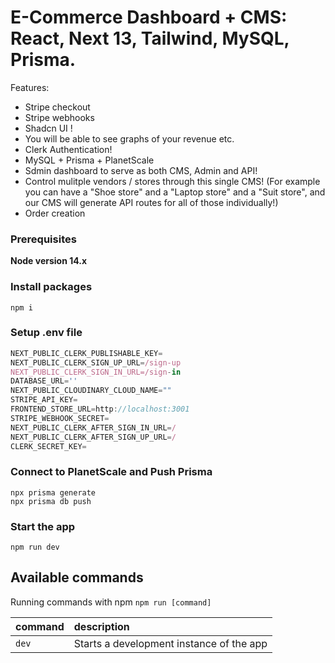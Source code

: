 # E-Commerce Dashboard + CMS: React, Next 13, Tailwind, MySQL, Prisma.

Features:

- Stripe checkout
- Stripe webhooks
- Shadcn UI !
- You will be able to see graphs of your revenue etc.
- Clerk Authentication!
- MySQL + Prisma + PlanetScale
- Sdmin dashboard to serve as both CMS, Admin and API!
- Control mulitple vendors / stores through this single CMS! (For example you can have a "Shoe store" and a "Laptop store" and a "Suit store", and our CMS will generate API routes for all of those individually!)
- Order creation

### Prerequisites

**Node version 14.x**

### Install packages

```shell
npm i
```

### Setup .env file


```js
NEXT_PUBLIC_CLERK_PUBLISHABLE_KEY=
NEXT_PUBLIC_CLERK_SIGN_UP_URL=/sign-up
NEXT_PUBLIC_CLERK_SIGN_IN_URL=/sign-in
DATABASE_URL=''
NEXT_PUBLIC_CLOUDINARY_CLOUD_NAME=""
STRIPE_API_KEY=
FRONTEND_STORE_URL=http://localhost:3001
STRIPE_WEBHOOK_SECRET=
NEXT_PUBLIC_CLERK_AFTER_SIGN_IN_URL=/
NEXT_PUBLIC_CLERK_AFTER_SIGN_UP_URL=/
CLERK_SECRET_KEY=

```

### Connect to PlanetScale and Push Prisma
```shell
npx prisma generate
npx prisma db push
```


### Start the app

```shell
npm run dev
```

## Available commands

Running commands with npm `npm run [command]`

| command         | description                              |
| :-------------- | :--------------------------------------- |
| `dev`           | Starts a development instance of the app |
